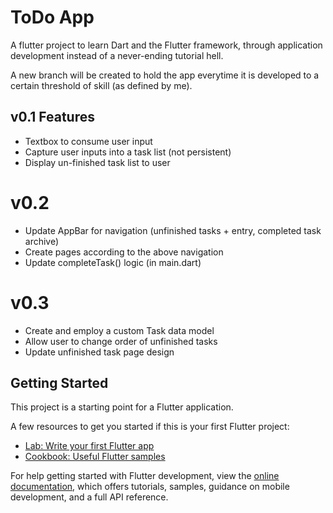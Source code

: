 # ToDo App

A flutter project to learn Dart and the Flutter framework, through application development instead of a never-ending tutorial hell.

A new branch will be created to hold the app everytime it is developed to a certain threshold of skill (as defined by me). 

## v0.1 Features
- Textbox to consume user input
- Capture user inputs into a task list (not persistent)
- Display un-finished task list to user

# v0.2
- Update AppBar for navigation (unfinished tasks + entry, completed task archive)
- Create pages according to the above navigation
- Update completeTask() logic (in main.dart)

# v0.3
- Create and employ a custom Task data model
- Allow user to change order of unfinished tasks
- Update unfinished task page design


## Getting Started

This project is a starting point for a Flutter application.

A few resources to get you started if this is your first Flutter project:

- [Lab: Write your first Flutter app](https://docs.flutter.dev/get-started/codelab)
- [Cookbook: Useful Flutter samples](https://docs.flutter.dev/cookbook)

For help getting started with Flutter development, view the
[online documentation](https://docs.flutter.dev/), which offers tutorials,
samples, guidance on mobile development, and a full API reference.
